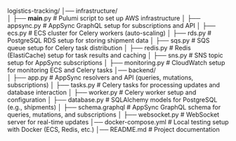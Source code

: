 logistics-tracking/
│── infrastructure/              
│   ├── __main__.py               # Pulumi script to set up AWS infrastructure
│   ├── appsync.py                # AppSync GraphQL setup for subscriptions and API
│   ├── ecs.py                    # ECS cluster for Celery workers (auto-scaling)
│   ├── rds.py                    # PostgreSQL RDS setup for storing shipment data
│   ├── sqs.py                    # SQS queue setup for Celery task distribution
│   ├── redis.py                  # Redis (ElastiCache) setup for task results and caching
│   ├── sns.py                    # SNS topic setup for AppSync subscriptions
│   ├── monitoring.py             # CloudWatch setup for monitoring ECS and Celery tasks
│── backend/                      
│   ├── app.py                    # AppSync resolvers and API (queries, mutations, subscriptions)
│   ├── tasks.py                  # Celery tasks for processing updates and database interaction
│   ├── worker.py                 # Celery worker setup and configuration
│   ├── database.py               # SQLAlchemy models for PostgreSQL (e.g., shipments)
│   ├── schema.graphql            # AppSync GraphQL schema for queries, mutations, and subscriptions
│   ├── websocket.py              # WebSocket server for real-time updates
│── docker-compose.yml            # Local testing setup with Docker (ECS, Redis, etc.)
│── README.md                     # Project documentation
